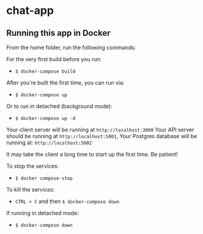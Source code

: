 # chat-app

## Running this app in Docker

From the home folder, run the following commands:

For the very first build before you run:

- `$ docker-compose build`

After you're built the first time, you can run via:

- `$ docker-compose up`

Or to run in detached (background mode):
- `$ docker-compose up -d`

Your client server will be running at `http://localhost:3000` 
Your API server should be running at `http://localhost:5001`, 
Your Postgres database will be running at: `http://localhost:5002`

It may take the client a long time to start up the first time. Be patient!

To stop the services:

- `$ docker compose-stop`

To kill the services:

- `CTRL + C` and then `$ docker-compose down`

If running in detached mode:
- `$ docker-compose down`